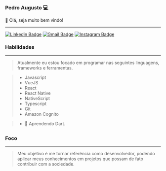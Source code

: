 ### Pedro Augusto 💻
<p>👋 Olá, seja muito bem vindo! </p>

------------

[![Linkedin Badge](https://img.shields.io/badge/-Linkedin-blue?style=flat-square&logo=linkedin&logoColor=white)](https://www.linkedin.com/in/pedroarm/)
[![Gmail Badge](https://img.shields.io/badge/-Gmail-c14438?style=flat-square&logo=gmail&logoColor=white)](mailto:p.augusto0210@gmail.com)
[![Instagram Badge](https://img.shields.io/badge/-Telegram-blue?style=flat-square&logo=telegram&logoColor=white)](https://t.me/pedr0735)

### Habilidades
------------

> Atualmente eu estou focado em programar nas seguintes linguagens, frameworks e ferramentas.

> - Javascript
> - VueJS
> - React
> - React Native
> - NativeScript
> - Typescript
> - Git
> - Amazon Cognito

> - 🌱  Aprendendo Dart.

##

### Foco
------------

> Meu objetivo é me tornar referência como desenvolvedor, podendo aplicar meus conhecimentos em projetos que possam de fato contribuir com a sociedade.

